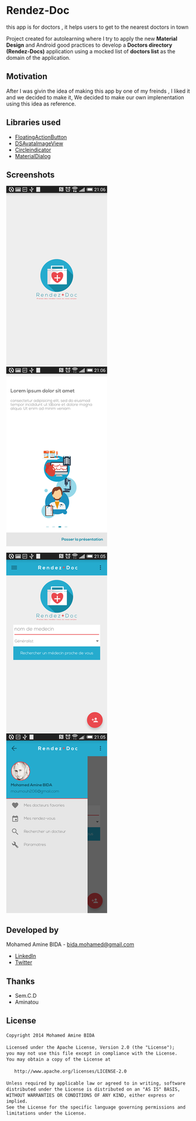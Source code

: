 # Rendez-Doc
this app is for doctors , it helps users to get to the nearest doctors in town

Project created for autolearning where I try to apply the new **Material Design** and Android good practices to develop a **Doctors directory (Rendez-Docs)** application using a mocked list of **doctors list** as the domain of the application.
 
Motivation
----
After I was givin the idea of making this app by one of my freinds , I liked it and we decided to make it,
We decided to make our own implenentation using this idea as reference.
 
Libraries used
----
- [FloatingActionButton](https://github.com/makovkastar/FloatingActionButton)
- [DSAvataImageView](https://github.com/xperi/DSAvataImageView)
- [Circleindicator](https://github.com/ongakuer/CircleIndicator)
- [MaterialDialog](https://github.com/drakeet/MaterialDialog)

Screenshots
----
![screenshot](./ScreenShots/1.png "Screenshot 1") 
![screenshot](./ScreenShots/2.png "Screenshot 2")

![screenshot](./ScreenShots/4.png "Screenshot 4")
![screenshot](./ScreenShots/5.png "Screenshot 5")


Developed by
---
Mohamed Amine BIDA - <bida.mohamed@gmail.com>

* [LinkedIn](https://dz.linkedin.com/pub/mohamed-amine-bida/53/790/287)
* [Twitter](https://twitter.com/moumouh206)

Thanks 
---
- Sem.C.D
- Aminatou


License
----
```
Copyright 2014 Mohamed Amine BIDA

Licensed under the Apache License, Version 2.0 (the "License");
you may not use this file except in compliance with the License.
You may obtain a copy of the License at

   http://www.apache.org/licenses/LICENSE-2.0

Unless required by applicable law or agreed to in writing, software
distributed under the License is distributed on an "AS IS" BASIS,
WITHOUT WARRANTIES OR CONDITIONS OF ANY KIND, either express or implied.
See the License for the specific language governing permissions and
limitations under the License.
```
